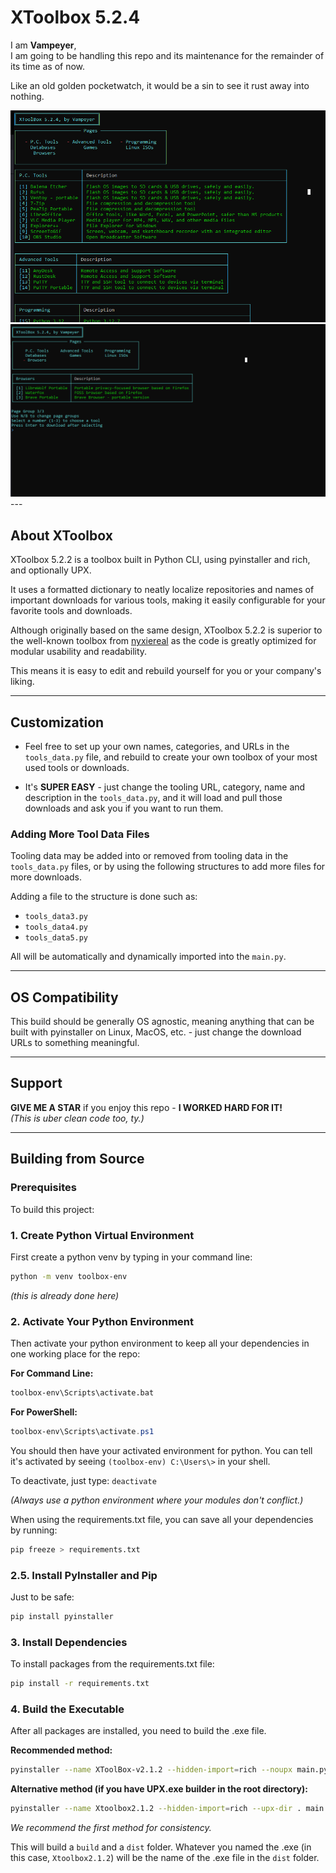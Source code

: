 # XToolbox 5.2.4

I am **Vampeyer**,  
I am going to be handling this repo and its maintenance for the remainder of its time as of now.

Like an old golden pocketwatch, it would be a sin to see it rust away into nothing.

<article>
<img src='https://github.com/Vampeyer/xtoolbox5.0-/blob/master/img/1.png' alt='XToolbox Screenshot'>
<img src='https://github.com/Vampeyer/xtoolbox5.0-/blob/master/img/2.png' alt='XToolbox Screenshot'>
 </article>
---

## About XToolbox

XToolbox 5.2.2 is a toolbox built in Python CLI, using pyinstaller and rich, and optionally UPX.

It uses a formatted dictionary to neatly localize repositories and names of important downloads for various tools, making it easily configurable for your favorite tools and downloads.

Although originally based on the same design, XToolbox 5.2.2 is superior to the well-known toolbox from [nyxiereal](https://github.com/nyxiereal/XToolbox) as the code is greatly optimized for modular usability and readability.

This means it is easy to edit and rebuild yourself for you or your company's liking.

---

## Customization

- Feel free to set up your own names, categories, and URLs in the `tools_data.py` file, and rebuild to create your own toolbox of your most used tools or downloads.

- It's **SUPER EASY** - just change the tooling URL, category, name and description in the `tools_data.py`, and it will load and pull those downloads and ask you if you want to run them.

### Adding More Tool Data Files

Tooling data may be added into or removed from tooling data in the `tools_data.py` files, or by using the following structures to add more files for more downloads.

Adding a file to the structure is done such as:
- `tools_data3.py`
- `tools_data4.py` 
- `tools_data5.py`

All will be automatically and dynamically imported into the `main.py`.

---

## OS Compatibility

This build should be generally OS agnostic, meaning anything that can be built with pyinstaller on Linux, MacOS, etc. - just change the download URLs to something meaningful.

---

## Support

**GIVE ME A STAR** if you enjoy this repo - **I WORKED HARD FOR IT!**  
*(This is uber clean code too, ty.)*

---

## Building from Source

### Prerequisites

To build this project:

### 1. Create Python Virtual Environment
First create a python venv by typing in your command line:
```bash
python -m venv toolbox-env
```
*(this is already done here)*

### 2. Activate Your Python Environment
Then activate your python environment to keep all your dependencies in one working place for the repo:

**For Command Line:**
```bash
toolbox-env\Scripts\activate.bat
```

**For PowerShell:**
```powershell
toolbox-env\Scripts\activate.ps1
```

You should then have your activated environment for python. You can tell it's activated by seeing `(toolbox-env) C:\Users\>` in your shell.

To deactivate, just type: `deactivate`

*(Always use a python environment where your modules don't conflict.)*

When using the requirements.txt file, you can save all your dependencies by running:
```bash
pip freeze > requirements.txt
```

### 2.5. Install PyInstaller and Pip
Just to be safe:
```bash
pip install pyinstaller
```

### 3. Install Dependencies
To install packages from the requirements.txt file:
```bash
pip install -r requirements.txt
```

### 4. Build the Executable

After all packages are installed, you need to build the .exe file.

**Recommended method:**
```bash
pyinstaller --name XToolBox-v2.1.2 --hidden-import=rich --noupx main.py
```

**Alternative method (if you have UPX.exe builder in the root directory):**
```bash
pyinstaller --name Xtoolbox2.1.2 --hidden-import=rich --upx-dir . main.py
```

*We recommend the first method for consistency.*

This will build a `build` and a `dist` folder. Whatever you named the .exe (in this case, `Xtoolbox2.1.2`) will be the name of the .exe file in the `dist` folder.
